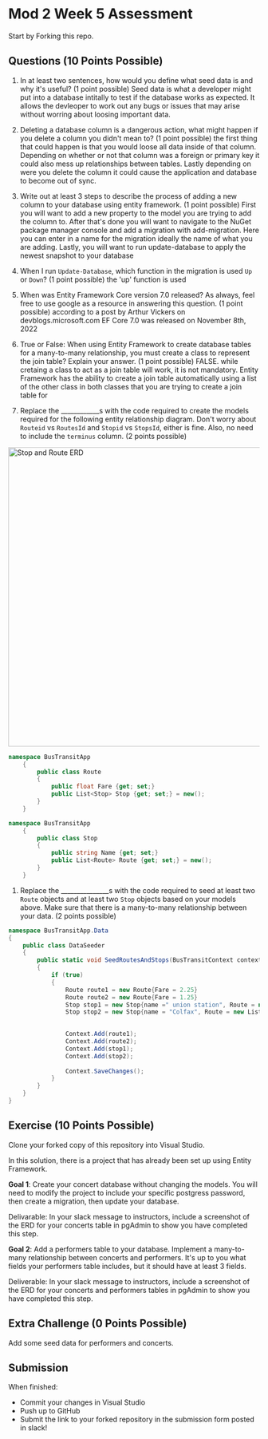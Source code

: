 # Mod 2 Week 5 Assessment

Start by Forking this repo.

## Questions (10 Points Possible)

1. In at least two sentences, how would you define what seed data is and why it's useful? (1 point possible)
Seed data is what a developer might put into a database intitally to test if the database works as expected. It allows the devleoper to work out any bugs or issues that may arise without worring about loosing important data. 
1. Deleting a database column is a dangerous action, what might happen if you delete a column you didn't mean to? (1 point possible)
the first thing that could happen is that you would loose all data inside of that column. Depending on whether or not that column was a foreign or primary key it could also mess up relationships between tables. Lastly depending on were you delete the column it could cause the application and database to become out of sync.
1. Write out at least 3 steps to describe the process of adding a new column to your database using entity framework. (1 point possible)
    First you will want to add a new property to the model you are trying to add the column to. After that's done you will want to navigate to the NuGet package manager console and add a migration with add-migration. Here you can enter in a name for the migration ideally the name of what you are adding. Lastly, you will want to run update-database to apply the newest snapshot to your database
    
1. When I run `Update-Database`, which function in the migration is used `Up` or `Down`? (1 point possible)
the 'up' function is used
1. When was Entity Framework Core version 7.0 released? As always, feel free to use google as a resource in answering this question. (1 point possible)
according to a post by Arthur Vickers on devblogs.microsoft.com EF Core 7.0 was released on November 8th, 2022
1. True or False: When using Entity Framework to create database tables for a many-to-many relationship, you must create a class to represent the join table? Explain your answer. (1 point possible) FALSE. while cretaing a class to act as a join table will work, it is not mandatory. Entity Framework has the ability to create a join table automatically using a list of the other class in both classes that you are trying to create a join table for

1. Replace the ____________s with the code required to create the models required for the following entity relationship diagram. Don't worry about `Routeid` vs `RoutesId` and `Stopid` vs `StopsId`, either is fine. Also, no need to include the `terminus` column. (2 points possible)

<img width="600" alt="Stop and Route ERD" src="https://user-images.githubusercontent.com/11747682/228308854-d2328b8c-32d2-4eb9-aa0d-8a2b3d4c6bfa.png">

```C#
namespace BusTransitApp
    {
        public class Route
        {
            public float Fare {get; set;}
            public List<Stop> Stop {get; set;} = new();
        }
    }

namespace BusTransitApp
    {
        public class Stop
        {
            public string Name {get; set;}
            public List<Route> Route {get; set;} = new();
        }
    }
```


1. Replace the _______________s with the code required to seed at least two `Route` objects and at least two `Stop` objects based on your models above. Make sure that there is a many-to-many relationship between your data. (2 points possible)

```C#
namespace BusTransitApp.Data
{
    public class DataSeeder
    {
        public static void SeedRoutesAndStops(BusTransitContext context)
        {
            if (true)
            {
                Route route1 = new Route{Fare = 2.25}
                Route route2 = new Route{Fare = 1.25}
                Stop stop1 = new Stop{name =" union station", Route = new List<Route> { route1 } };
                Stop stop2 = new Stop{name = "Colfax", Route = new List<Route> { route2 } };

                
                Context.Add(route1);
                Context.Add(route2);
                Context.Add(stop1);
                Context.Add(stop2);
                
                Context.SaveChanges();
            }
        }
    }
}
```
## Exercise (10 Points Possible)

Clone your forked copy of this repository into Visual Studio.  

In this solution, there is a project that has already been set up using Entity Framework.

**Goal 1**: Create your concert database without changing the models. You will need to modify the project to include your specific postgress password, then create a migration, then update your database.

Delivarable: In your slack message to instructors, include a screenshot of the ERD for your concerts table in pgAdmin to show you have completed this step.

**Goal 2**: Add a performers table to your database. Implement a many-to-many relationship between concerts and performers. It's up to you what fields your performers table includes, but it should have at least 3 fields.

Deliverable: In your slack message to instructors, include a screenshot of the ERD for your concerts and performers tables in pgAdmin to show you have completed this step.

## Extra Challenge (0 Points Possible)

Add some seed data for performers and concerts.

## Submission

When finished:
* Commit your changes in Visual Studio
* Push up to GitHub
* Submit the link to your forked repository in the submission form posted in slack!
